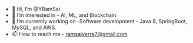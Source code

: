 - 👋 Hi, I’m @YRamSai
- 👀 I’m interested in - AI, ML, and Blockchain
- 🌱 I’m currently working on -Software development - Java 8, SpringBoot, MySQL, and AWS.
- 📫 How to reach me - ramsaiyerra7@gmail.com

<!---
YRamSai/YRamSai is a ✨ special ✨ repository because its `README.md` (this file) appears on your GitHub profile.
You can click the Preview link to take a look at your changes.
--->
